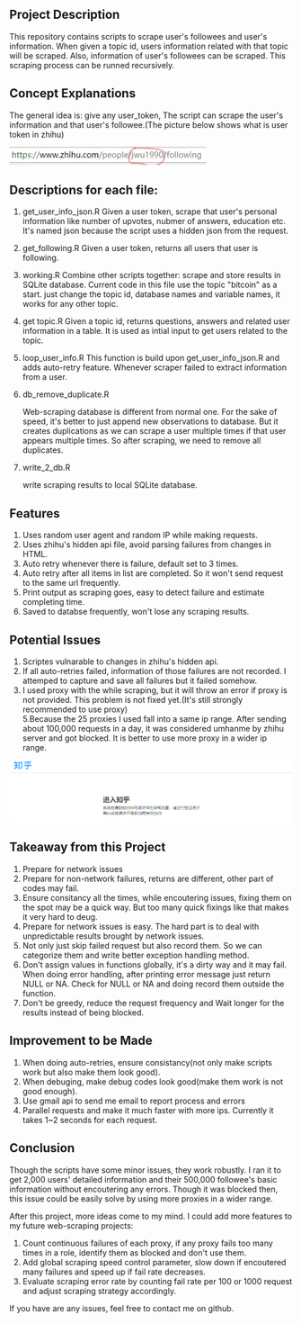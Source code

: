 ## Project Description
This repository contains scripts to scrape user's followees and user's information. When given a topic id, users information related with that topic will be scraped. Also, information of user's followees can be scraped. This scraping process can be runned recursively.

## Concept Explanations

The general idea is: give any user_token, The script can scrape the user's information and that user's followee.(The picture below shows what is user token in zhihu)

![user_token](www/Inkeduser_token_LI.jpg)



## Descriptions for each file:
1. get_user_info_json.R
  Given a user token, scrape that user's personal information like number of upvotes, nubmer of answers, education etc. It's named json because the script uses a hidden json from the request.

2. get_following.R
  Given a user token, returns all users that user is following. 

3. working.R
  Combine other scripts together: scrape and store results in SQLite database. Current code in this file use the topic "bitcoin" as a start. just change the topic id, database names and variable names, it works for any other topic.

4. get topic.R
  Given a topic id, returns questions, answers and related user information in a table. It is used as intial input to get users related to the topic.

5. loop_user_info.R
  This function is build upon get_user_info_json.R and adds auto-retry feature. Whenever scraper failed to extract information from a user.

6. db_remove_duplicate.R

   Web-scraping database is different from normal one. For the sake of speed, it's better to just append new observations to database. But it creates duplications as we can scrape a user multiple times if that user appears multiple times. So after scraping, we need to remove all duplicates.

7. write_2_db.R

   write scraping results to local SQLite database.

## Features

1. Uses random user agent and random IP while making requests.
1. Uses zhihu's hidden api file, avoid parsing failures from changes in HTML.
2. Auto retry whenever there is failure, default set to 3 times.
3. Auto retry after all items in list are completed. So it won't send request to the same url frequently.
4. Print output as scraping goes, easy to detect failure and estimate completing time.
5. Saved to databse frequently, won't lose any scraping results.

## Potential Issues

1. Scriptes vulnarable to changes in zhihu's hidden api.
3. If all auto-retries failed, information of those failures are not recorded. I attemped to capture and save all failures but it failed somehow.
4. I used proxy with the while scraping, but it will throw an error if proxy is not provided. This problem is not fixed yet.(It's still strongly recommended to use proxy)  
5.Because the 25 proxies I used fall into a same ip range. After sending about 100,000 requests in a day, it was considered umhanme by zhihu server and got blocked. It is better to use more proxy in a wider ip range.

![user_token](www/unhuman.PNG)

## Takeaway from this Project

1. Prepare for network issues
2. Prepare for non-network failures, returns are different, other part of codes may fail.
3. Ensure consitancy all the times, while encoutering issues, fixing  them on the spot may be a quick way. But too many quick fixings like that makes it very hard to deug.
4. Prepare for network issues is easy. The hard part is to deal with unpredictable results brought by network issues.
5. Not only just skip failed request but also record them. So we can categorize them and write better exception handling method.
6. Don't assign values in functions globally, it's a dirty way and it may fail. When doing error handling, after printing error message just return NULL or NA. Check for NULL or NA and doing record them outside the function.
7. Don't be greedy, reduce the request frequency and Wait longer for the results instead of being blocked.


## Improvement to be Made

1. When doing auto-retries, ensure consistancy(not only make scripts work but also make them look good).
2. When debuging, make debug codes look good(make them work is not good enough).
3. Use gmail api to send me email to report process and errors
5. Parallel requests and make it much faster with more ips. Currently it takes 1~2 seconds for each request.

## Conclusion

Though the scripts have some minor issues, they work robustly. I ran it to get 2,000 users' detailed information and their 500,000 followee's basic information without encoutering any errors. Though it was blocked then, this issue could be easily solve by using more proxies in a wider range.

After this project, more ideas come to my mind. I could add more features to my future web-scraping projects:  

1. Count continuous failures of each proxy, if any proxy fails too many times in a role, identify them as blocked and don't use them.
2. Add global scraping speed control parameter, slow down if encoutered many failures and speed up if fail rate decreases.
3. Evaluate scraping error rate by counting fail rate per 100 or 1000 request and adjust scraping strategy accordingly.

If you have are any issues, feel free to contact me on github. 
